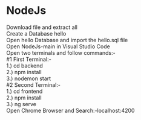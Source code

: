 # NodeJs <br>
Download file and extract all <br>
Create a Database hello <br>
Open hello Database and import the hello.sql file <br>
Open NodeJs-main in Visual Studio Code<br>
Open two terminals and follow commands:-<br>
#1 First Terminal:-<br>
1.) cd backend <br>
2.) npm install <br>
3.) nodemon start <br>
#2 Second Terminal:- <br>
1.) cd frontend <br>
2.) npm install <br>
3.) ng serve <br>
Open Chrome Browser and Search:-localhost:4200
